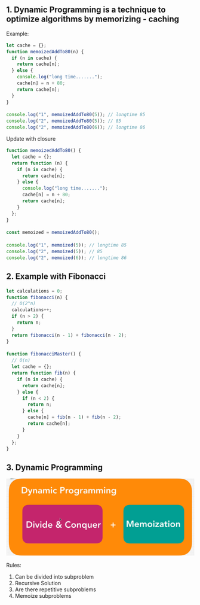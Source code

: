 ## 1. Dynamic Programming is a technique to optimize algorithms by memorizing - caching

Example:

```javascript
let cache = {};
function memoizedAddTo80(n) {
  if (n in cache) {
    return cache[n];
  } else {
    console.log("long time.......");
    cache[n] = n + 80;
    return cache[n];
  }
}

console.log("1", memoizedAddTo80(5)); // longtime 85
console.log("2", memoizedAddTo80(5)); // 85
console.log("2", memoizedAddTo80(6)); // longtime 86
```

Update with closure

```javascript
function memoizedAddTo80() {
  let cache = {};
  return function (n) {
    if (n in cache) {
      return cache[n];
    } else {
      console.log("long time.......");
      cache[n] = n + 80;
      return cache[n];
    }
  };
}

const memoized = memoizedAddTo80();

console.log("1", memoized(5)); // longtime 85
console.log("2", memoized(5)); // 85
console.log("2", memoized(6)); // longtime 86
```

## 2. Example with Fibonacci

```javascript
let calculations = 0;
function fibonacci(n) {
  // O(2^n)
  calculations++;
  if (n > 2) {
    return n;
  }
  return fibonacci(n - 1) + fibonacci(n - 2);
}

function fibonacciMaster() {
  // O(n)
  let cache = {};
  return function fib(n) {
    if (n in cache) {
      return cache[n];
    } else {
      if (n < 2) {
        return n;
      } else {
        cache[n] = fib(n - 1) + fib(n - 2);
        return cache[n];
      }
    }
  };
}
```

## 3. Dynamic Programming

![](dynamic.png)

Rules:

1. Can be divided into subproblem
2. Recursive Solution
3. Are there repetitive subproblems
4. Memoize subproblems
